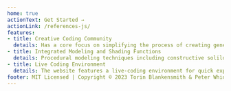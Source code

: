 ```yaml
---
home: true
actionText: Get Started →
actionLink: /references-js/
features:
- title: Creative Coding Community
  details: Has a core focus on simplifying the process of creating generative 2D and 3D shaders.
- title: Integrated Modeling and Shading Functions
  details: Procedural modeling techniques including constructive solild geometry (CSG), signed distance fields (SDFs), physically based rendering (PBR) and live shader compilation are all integrated into one easy to learn environment designed for fast experimentation and prototyping.
- title: Live Coding Environment
  details: The website features a live-coding environment for quick experimentation
footer: MIT Licensed | Copyright © 2023 Torin Blankensmith & Peter Whidden
---
```

